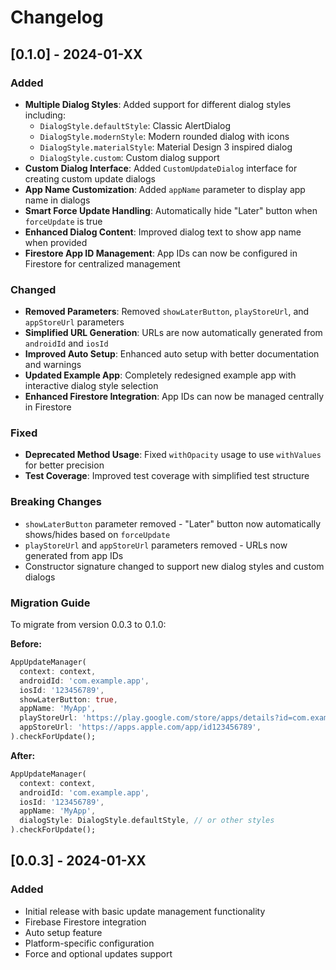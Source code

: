 # Changelog

## [0.1.0] - 2024-01-XX

### Added
- **Multiple Dialog Styles**: Added support for different dialog styles including:
  - `DialogStyle.defaultStyle`: Classic AlertDialog
  - `DialogStyle.modernStyle`: Modern rounded dialog with icons
  - `DialogStyle.materialStyle`: Material Design 3 inspired dialog
  - `DialogStyle.custom`: Custom dialog support
- **Custom Dialog Interface**: Added `CustomUpdateDialog` interface for creating custom update dialogs
- **App Name Customization**: Added `appName` parameter to display app name in dialogs
- **Smart Force Update Handling**: Automatically hide "Later" button when `forceUpdate` is true
- **Enhanced Dialog Content**: Improved dialog text to show app name when provided
- **Firestore App ID Management**: App IDs can now be configured in Firestore for centralized management

### Changed
- **Removed Parameters**: Removed `showLaterButton`, `playStoreUrl`, and `appStoreUrl` parameters
- **Simplified URL Generation**: URLs are now automatically generated from `androidId` and `iosId`
- **Improved Auto Setup**: Enhanced auto setup with better documentation and warnings
- **Updated Example App**: Completely redesigned example app with interactive dialog style selection
- **Enhanced Firestore Integration**: App IDs can now be managed centrally in Firestore

### Fixed
- **Deprecated Method Usage**: Fixed `withOpacity` usage to use `withValues` for better precision
- **Test Coverage**: Improved test coverage with simplified test structure

### Breaking Changes
- `showLaterButton` parameter removed - "Later" button now automatically shows/hides based on `forceUpdate`
- `playStoreUrl` and `appStoreUrl` parameters removed - URLs now generated from app IDs
- Constructor signature changed to support new dialog styles and custom dialogs

### Migration Guide
To migrate from version 0.0.3 to 0.1.0:

**Before:**
```dart
AppUpdateManager(
  context: context,
  androidId: 'com.example.app',
  iosId: '123456789',
  showLaterButton: true,
  appName: 'MyApp',
  playStoreUrl: 'https://play.google.com/store/apps/details?id=com.example.app',
  appStoreUrl: 'https://apps.apple.com/app/id123456789',
).checkForUpdate();
```

**After:**
```dart
AppUpdateManager(
  context: context,
  androidId: 'com.example.app',
  iosId: '123456789',
  appName: 'MyApp',
  dialogStyle: DialogStyle.defaultStyle, // or other styles
).checkForUpdate();
```

## [0.0.3] - 2024-01-XX

### Added
- Initial release with basic update management functionality
- Firebase Firestore integration
- Auto setup feature
- Platform-specific configuration
- Force and optional updates support
